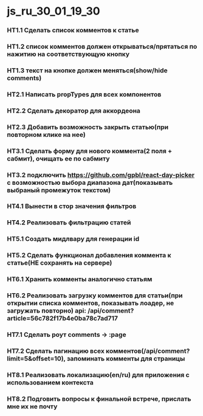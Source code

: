# js_ru_30_01_19_30

### HT1.1 Сделать список комментов к статье
### HT1.2 список комментов должен открываться/прятаться по нажитию на соответствующую кнопку
### HT1.3 текст на кнопке должен меняться(show/hide comments)

### HT2.1 Написать propTypes для всех компонентов
### HT2.2 Сделать декоратор для аккордеона
### HT2.3 Добавить возможность закрыть статью(при повторном клике на нее)

### HT3.1 Сделать форму для нового коммента(2 поля + сабмит), очищать ее по сабмиту
### HT3.2 подключить https://github.com/gpbl/react-day-picker с возможностью выбора диапазона дат(показывать выбраный промежуток текстом)

### HT4.1 Вынести в стор значения фильтров
### HT4.2 Реализовать фильтрацию статей

### HT5.1 Создать мидлвару для генерации id
### HT5.2 Сделать функционал добавления коммента к статье(НЕ сохранять на сервере)

### HT6.1 Хранить комменты аналогично статьям
### HT6.2 Реализовать загрузку комментов для статьи(при открытии списка комментов, показывать лоадер, не загружать повторно) api: /api/comment?article=56c782f17b4e0ba78c7ad717

### HT7.1 Сделать роут comments -> :page
### HT7.2 Сделать пагинацию всех комментов(/api/comment?limit=5&offset=10), запоминать комменты для страницы

### HT8.1 Реализовать локализацию(en/ru) для приложения с использованием контекста
### HT8.2 Подговить вопросы к финальной встрече, прислать мне их не почту